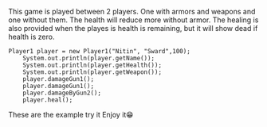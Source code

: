 This game is played between 2 players. One with armors and weapons and one without them. The health will reduce more without armor. The healing is also provided when the playes is health is remaining, but it will show dead if health is zero.

	Player1 player = new Player1("Nitin", "Sward",100);
		System.out.println(player.getName());
		System.out.println(player.getHealth());
		System.out.println(player.getWeapon());
		player.damageGun1();
		player.damageGun1();
		player.damageByGun2();
		player.heal();
These are the example try it
Enjoy it😁
